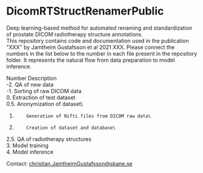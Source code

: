 # DicomRTStructRenamerPublic
Deep learning-based method for automated renaming and standardization of prostate DICOM radiotherapy structure annotations. \
This repository contains code and documentation used in the publication "XXX" by Jamtheim Gustafsson et al 2021 XXX. Please connect the numbers in the list below to the number in each file present in the repository folder. It represents the natural flow from data preparation to model inference. 

Number   Description\
-2.        QA of new data\
-1.        Sorting of raw DICOM data\
0.         Extraction of test dataset\
0.5.       Anonymization of dataset\
1.         Generation of Nifti files from DICOM raw data\
2.         Creation of dataset and database\
2.5.       QA of radiotherapy structures \
3.         Model training\
4.         Model inference

Contact: christian.JamtheimGustafsson@skane.se

